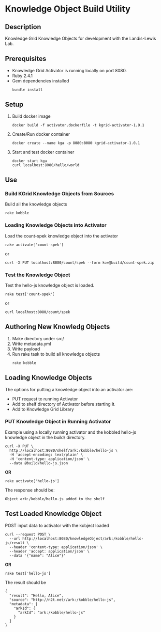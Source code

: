 # Knowledge Object Build Utility

## Description
Knowledge Grid Knowledge Objects for development with the Landis-Lewis Lab.

## Prerequisites
* Knowledge Grid Activator is running locally on port 8080.
* Ruby 2.4.1 
* Gem dependencies installed
    ```
    bundle install
    ```

## Setup
1. Build docker image
    ```
    docker build -f activator.dockerfile -t kgrid-activator-1.0.1
    ```
1. Create/Run docker container
    ```
    docker create --name kga -p 8080:8080 kgrid-activator-1.0.1
    ```
1. Start and test docker container
    ```
    docker start kga
    curl localhost:8080/hello/world
    ```

## Use
### Build KGrid Knowledge Objects from Sources
Build all the knowledge objects
```
rake kobble
```

### Loading Knowledge Objects into Activator
Load the count-spek knowledge object into the activator
```
rake activate['count-spek']
```
or
```
curl -X PUT localhost:8080/count/spek --form ko=@build/count-spek.zip
```

### Test the Knowledge Object
Test the hello-js knowledge object is loaded.
```
rake test['count-spek']
```
or
```
curl localhost:8080/count/spek 
```

## Authoring New Knowledg Objects
1. Make directory under src/
1. Write metadata.yml
1. Write payload
1. Run rake task to build all knowledge objects
    ```
    rake kobble
    ```

## Loading Knowledge Objects
The options for putting a knowledge object into an activator are:
* PUT request to running Activator
* Add to shelf directory of Activator before starting it.
* Add to Knowledge Grid Library

### PUT Knowledge Object in Running Activator

Example using a locally running activator and the kobbled hello-js knowledge object in the build/ directory.
```
curl -X PUT \
  http://localhost:8080/shelf/ark:/kobble/hello-js \
  -H 'accept-encoding: text/plain' \
  -H 'content-type: application/json' \
  --data @build/hello-js.json 
```
**OR**
```
rake activate['hello-js']
```

The response should be:
```
Object ark:/kobble/hello-js added to the shelf
```

## Test Loaded Knowledge Object

POST input data to activator with the kobject loaded
```
curl --request POST \
  --url http://localhost:8080/knowledgeObject/ark:/kobble/hello-js/result \
  --header 'content-type: application/json' \
  --header 'accept: application/json' \
  --data '{"name": "Alice"}'
```
**OR**
```
rake test['hello-js']
```

The result should be
```
{
  "result": "Hello, Alice",
  "source": "http://n2t.net//ark:/kobble/hello-js",
  "metadata": {
    "arkId": {
      "arkId": "ark:/kobble/hello-js"
    }
  }
}
```

